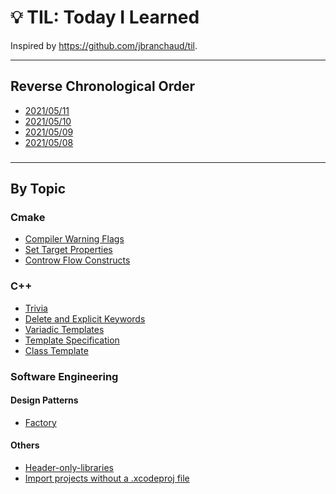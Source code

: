 # :bulb: TIL: Today I Learned

Inspired by https://github.com/jbranchaud/til.

---
## Reverse Chronological Order
- [2021/05/11](date/20210511.md)
- [2021/05/10](date/20210510.md)
- [2021/05/09](date/20210509.md)
- [2021/05/08](date/20210508.md)




###

---
## By Topic

### Cmake

- [Compiler Warning Flags](cmake/compiler-warning-flags.md)
- [Set Target Properties](cmake/set-target-properties.md)
- [Controw Flow Constructs](cmake/control-flow-constructs.md)


### C++
- [Trivia](c++/trivia.md)
- [Delete and Explicit Keywords](c++/delete-and-explicit-keywords.md)
- [Variadic Templates](c++/variadic-templates.md)
- [Template Specification](c++/template-specialization.md)
- [Class Template](c++/class-template.md)

### Software Engineering
#### Design Patterns
- [Factory](design-patterns/factory-design-pattern.md)
#### Others
- [Header-only-libraries](software-engineering/header-only-library.md)
- [Import projects without a .xcodeproj file](software-engineering/import-projects-without-xcodeproj-file.md)


